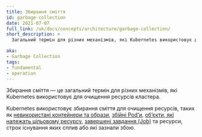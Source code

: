```yaml
---
title: Збирання сміття
id: garbage-collection
date: 2021-07-07
full_link: /uk/docs/concepts/architecture/garbage-collection/
short_description: >
  Загальний термін для різних механізмів, які Kubernetes використовує для очищення ресурсів кластера.

aka: 
- Garbage Collection
tags:
- fundamental
- operation
---
```


Збирання сміття — це загальний термін для різних механізмів, які Kubernetes використовує для очищення ресурсів кластера.

<!--more-->

Kubernetes використовує збирання сміття для очищення ресурсів, таких як [невикористані контейнери та образи](/uk/docs/concepts/architecture/garbage-collection/#containers-images), [збійні Podʼи](/uk/docs/concepts/workloads/pods/pod-lifecycle/#pod-garbage-collection), [обʼєкти, які належать цільовому ресурсу](/uk/docs/concepts/overview/working-with-objects/owners-dependents/), [завершені завдання (Job)](/uk/docs/concepts/workloads/controllers/ttlafterfinished/) та ресурси, строк існування яких сплив або які зазнали збою.
